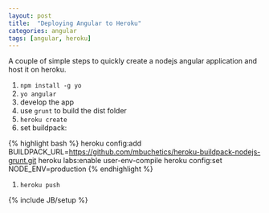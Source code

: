 ```yaml
---
layout: post
title:  "Deploying Angular to Heroku"
categories: angular
tags: [angular, heroku]
---
```


A couple of simple steps to quickly create a nodejs angular application and host it on heroku.

<!--more-->

1. `npm install -g yo`
1. `yo angular`
1. develop the app
1. use `grunt` to build the dist folder
1. `heroku create`
1. set buildpack:

{% highlight bash %}
heroku config:add BUILDPACK_URL=https://github.com/mbuchetics/heroku-buildpack-nodejs-grunt.git
heroku labs:enable user-env-compile
heroku config:set NODE_ENV=production
{% endhighlight %}

1. `heroku push`

{% include JB/setup %}
